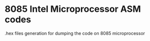 # 8085 Intel Microprocessor ASM codes
 .hex files generation for dumping the code on 8085 microprocessor
